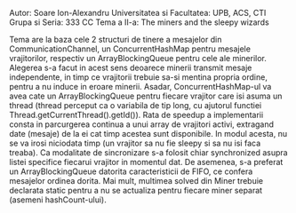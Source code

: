 Autor: Soare Ion-Alexandru
Universitatea si Facultatea: UPB, ACS, CTI
Grupa si Seria: 333 CC
Tema a II-a: The miners and the sleepy wizards

Tema are la baza cele 2 structuri de tinere a mesajelor din CommunicationChannel, un ConcurrentHashMap pentru mesajele vrajitorilor,
respectiv un ArrayBlockingQueue pentru cele ale minerilor. Alegerea s-a facut in acest sens deoarece minerii transmit mesaje independente,
in timp ce vrajitorii trebuie sa-si mentina propria ordine, pentru a nu induce in eroare minerii. Asadar, ConcurrentHashMap-ul va avea
cate un ArrayBlockingQueue<Message> pentru fiecare vrajitor care isi asuma un thread (thread perceput ca o variabila de tip long, cu ajutorul
functiei Thread.getCurrentThread().getId()).
	Rata de speedup a implementarii consta in parcurgerea continua a unui array de vrajitori activi, extragand date (mesaje) de la ei cat timp
acestea sunt disponibile. In modul acesta, nu se va irosi niciodata timp (un vrajitor sa nu fie sleepy si sa nu isi faca treaba). Ca modalitate
de sincronizare s-a folosit chiar synchronized asupra listei specifice fiecarui vrajitor in momentul dat. De asemenea, s-a preferat un ArrayBlockingQueue
datorita caracteristicii de FIFO, ce confera mesajelor ordinea dorita. Mai mult, multimea solved din Miner trebuie declarata static pentru a nu se 
actualiza pentru fiecare miner separat (asemeni hashCount-ului).
